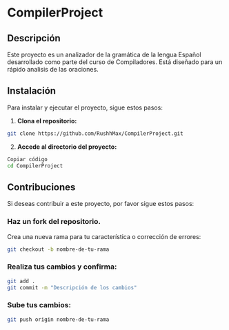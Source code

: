 # CompilerProject

## Descripción

Este proyecto es un analizador de la gramática de la lengua Español desarrollado como parte del curso de Compiladores. Está diseñado para un rápido analisis de las oraciones.


## Instalación

Para instalar y ejecutar el proyecto, sigue estos pasos:

1. **Clona el repositorio:**

```bash
git clone https://github.com/RushhMax/CompilerProject.git
```

2. **Accede al directorio del proyecto:**

```bash
Copiar código
cd CompilerProject
```

## Contribuciones
Si deseas contribuir a este proyecto, por favor sigue estos pasos:

### Haz un fork del repositorio.

Crea una nueva rama para tu característica o corrección de errores:

```bash
git checkout -b nombre-de-tu-rama
```
### Realiza tus cambios y confirma:

```bash
git add .
git commit -m "Descripción de los cambios"
```

### Sube tus cambios:

```bash
git push origin nombre-de-tu-rama
```